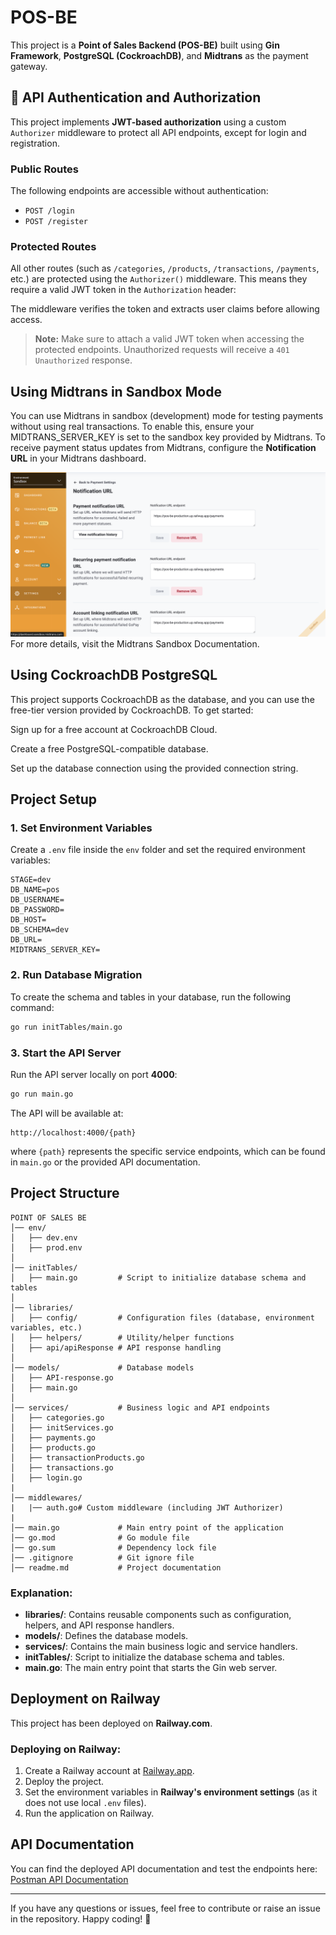 # POS-BE

This project is a **Point of Sales Backend (POS-BE)** built using **Gin Framework**, **PostgreSQL (CockroachDB)**, and **Midtrans** as the payment gateway.

## 🔐 API Authentication and Authorization

This project implements **JWT-based authorization** using a custom `Authorizer` middleware to protect all API endpoints, except for login and registration.

### Public Routes
The following endpoints are accessible without authentication:
- `POST /login`
- `POST /register`


### Protected Routes
All other routes (such as `/categories`, `/products`, `/transactions`, `/payments`, etc.) are protected using the `Authorizer()` middleware. This means they require a valid JWT token in the `Authorization` header:

The middleware verifies the token and extracts user claims before allowing access.

> **Note:** Make sure to attach a valid JWT token when accessing the protected endpoints. Unauthorized requests will receive a `401 Unauthorized` response.


## Using Midtrans in Sandbox Mode

You can use Midtrans in sandbox (development) mode for testing payments without using real transactions. To enable this, ensure your MIDTRANS_SERVER_KEY is set to the sandbox key provided by Midtrans.
To receive payment status updates from Midtrans, configure the **Notification URL** in your Midtrans dashboard.

![Midtrans Notification URL Setup](assets/midtransNotificationURLExample.png)
For more details, visit the Midtrans Sandbox Documentation.

## Using CockroachDB PostgreSQL

This project supports CockroachDB as the database, and you can use the free-tier version provided by CockroachDB. To get started:

Sign up for a free account at CockroachDB Cloud.

Create a free PostgreSQL-compatible database.

Set up the database connection using the provided connection string.

## Project Setup

### 1. Set Environment Variables
Create a `.env` file inside the `env` folder and set the required environment variables:

```env
STAGE=dev
DB_NAME=pos
DB_USERNAME=
DB_PASSWORD=
DB_HOST=
DB_SCHEMA=dev
DB_URL=
MIDTRANS_SERVER_KEY=
```

### 2. Run Database Migration
To create the schema and tables in your database, run the following command:
```sh
go run initTables/main.go
```

### 3. Start the API Server
Run the API server locally on port **4000**:
```sh
go run main.go
```

The API will be available at:
```
http://localhost:4000/{path}
```
where `{path}` represents the specific service endpoints, which can be found in `main.go` or the provided API documentation.

## Project Structure

```
POINT OF SALES BE
│── env/
│   ├── dev.env
│   ├── prod.env
│
│── initTables/
│   ├── main.go         # Script to initialize database schema and tables
│
│── libraries/
│   ├── config/         # Configuration files (database, environment variables, etc.)
│   ├── helpers/        # Utility/helper functions
│   ├── api/apiResponse # API response handling
│
│── models/             # Database models
│   ├── API-response.go
│   ├── main.go
│
│── services/           # Business logic and API endpoints
│   ├── categories.go
│   ├── initServices.go
│   ├── payments.go
│   ├── products.go
│   ├── transactionProducts.go
│   ├── transactions.go
│   ├── login.go
|
│── middlewares/ 
|   |── auth.go# Custom middleware (including JWT Authorizer)
|      
│── main.go             # Main entry point of the application
│── go.mod              # Go module file
│── go.sum              # Dependency lock file
│── .gitignore          # Git ignore file
│── readme.md           # Project documentation
```

### Explanation:
- **libraries/**: Contains reusable components such as configuration, helpers, and API response handlers.
- **models/**: Defines the database models.
- **services/**: Contains the main business logic and service handlers.
- **initTables/**: Script to initialize the database schema and tables.
- **main.go**: The main entry point that starts the Gin web server.

## Deployment on Railway
This project has been deployed on **Railway.com**.

### Deploying on Railway:
1. Create a Railway account at [Railway.app](https://railway.app/).
2. Deploy the project.
3. Set the environment variables in **Railway's environment settings** (as it does not use local `.env` files).
4. Run the application on Railway.

## API Documentation
You can find the deployed API documentation and test the endpoints here:
[Postman API Documentation](https://documenter.getpostman.com/view/25657833/2sAYdcrY28)

---
If you have any questions or issues, feel free to contribute or raise an issue in the repository. Happy coding! 🚀

